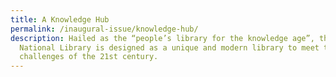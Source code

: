 ```yaml
---
title: A Knowledge Hub
permalink: /inaugural-issue/knowledge-hub/
description: Hailed as the “people’s library for the knowledge age”, the new
  National Library is designed as a unique and modern library to meet the
  challenges of the 21st century.
---
```

